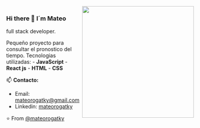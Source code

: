 <img align='right' src="https://res.cloudinary.com/ddhkec46t/image/upload/v1673370338/descarga_zcu6lr.jpg" width="300">

### Hi there 👋 I´m Mateo

full stack developer.

Pequeño proyecto para consultar el pronostico del tiempo.
Tecnologias utilizadas: 
    - **JavaScript**
    - **React js**
    - **HTML**
    - **CSS**
<br>

📫 **Contacto:**
- Email: mateorogatky@gmail.com
- Linkedin: [mateorogatky](https://www.linkedin.com/in/mateo-rogatky)

⭐️ From [@mateorogatky](https://github.com/mateorogatky)

<!--
**mateorogatky/mateorogatky** is a ✨ _special_ ✨ repository because its `README.md` (this file) appears on your GitHub profile.
Here are some ideas to get you started:
- 🔭 I’m currently working on ...
- 🌱 I’m currently learning ...
- 👯 I’m looking to collaborate on ...
- 🤔 I’m looking for help with ...
- 💬 Ask me about ...
- 📫 How to reach me: ...
- 😄 Pronouns: ...
- ⚡ Fun fact: ...
-->